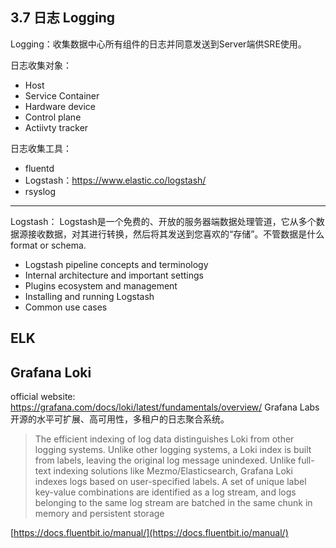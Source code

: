 ## 3.7 日志 Logging

Logging：收集数据中心所有组件的日志并同意发送到Server端供SRE使用。

日志收集对象：

* Host 
* Service Container
* Hardware device
* Control plane
* Actiivty tracker

日志收集工具：

* fluentd
* Logstash：https://www.elastic.co/logstash/
* rsyslog

----

Logstash：
Logstash是一个免费的、开放的服务器端数据处理管道，它从多个数据源接收数据，对其进行转换，然后将其发送到您喜欢的“存储”。不管数据是什么format or schema.

- Logstash pipeline concepts and terminology
- Internal architecture and important settings
- Plugins ecosystem and management
- Installing and running Logstash
- Common use cases

## ELK


## Grafana Loki
official website: https://grafana.com/docs/loki/latest/fundamentals/overview/
Grafana Labs开源的水平可扩展、高可用性，多租户的日志聚合系统。
> The efficient indexing of log data distinguishes Loki from other logging systems. Unlike other logging systems, a Loki index is built from labels, leaving the original log message unindexed.
> Unlike full-text indexing solutions like Mezmo/Elasticsearch, Grafana Loki indexes logs based on user-specified labels. A set of unique label key-value combinations are identified as a log stream, and logs belonging to the same log stream are batched in the same chunk in memory and persistent storage






[https://docs.fluentbit.io/manual/](https://docs.fluentbit.io/manual/)